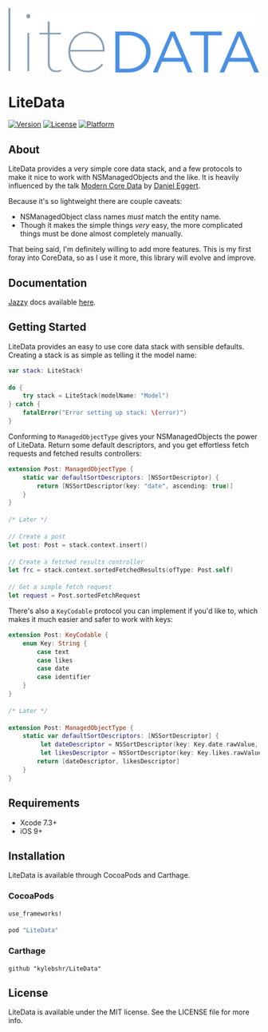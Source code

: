 ![LiteData Logo](img/LiteData.png)

# LiteData

[![Version](https://img.shields.io/cocoapods/v/LiteData.svg?style=flat)](http://cocoapods.org/pods/LiteData)
[![License](https://img.shields.io/cocoapods/l/LiteData.svg?style=flat)](http://cocoapods.org/pods/LiteData)
[![Platform](https://img.shields.io/cocoapods/p/LiteData.svg?style=flat)](http://cocoapods.org/pods/LiteData)

## About

LiteData provides a very simple core data stack, and a few protocols to make it nice to work with NSManagedObjects and the like. It is heavily influenced by the talk [Modern Core Data](https://realm.io/news/tryswift-daniel-eggert-modern-core-data/) by [Daniel Eggert](https://github.com/danieleggert). 

Because it's so lightweight there are couple caveats:

- NSManagedObject class names *must* match the entity name.
- Though it makes the simple things *very* easy, the more complicated things must be done almost completely manually.

That being said, I'm definitely willing to add more features. This is my first foray into CoreData, so as I use it more, this library will evolve and improve. 

## Documentation

[Jazzy](https://github.com/realm/jazzy) docs available [here](https://kylebshr.github.io/LiteData/).

## Getting Started

LiteData provides an easy to use core data stack with sensible defaults. Creating a stack is as simple as telling it the model name:

```swift
var stack: LiteStack!
	
do {
	try stack = LiteStack(modelName: "Model")
} catch {
	fatalError("Error setting up stack: \(error)")
}
```

Conforming to `ManagedObjectType` gives your NSManagedObjects the power of LiteData. Return some default descriptors, and you get effortless fetch requests and fetched results controllers:

```swift
extension Post: ManagedObjectType {
    static var defaultSortDescriptors: [NSSortDescriptor] {
        return [NSSortDescriptor(key: "date", ascending: true)]
    }
}

/* Later */

// Create a post
let post: Post = stack.context.insert()

// Create a fetched results controller
let frc = stack.context.sortedFetchedResults(ofType: Post.self)

// Get a simple fetch request
let request = Post.sortedFetchRequest
```

There's also a `KeyCodable` protocol you can implement if you'd like to, which makes it much easier and safer to work with keys:

```swift
extension Post: KeyCodable {
    enum Key: String {
        case text
        case likes
        case date
        case identifier
    }
}

/* Later */

extension Post: ManagedObjectType {
    static var defaultSortDescriptors: [NSSortDescriptor] {
    	 let dateDescriptor = NSSortDescriptor(key: Key.date.rawValue, ascending: true)
    	 let likesDescriptor = NSSortDescriptor(key: Key.likes.rawValue, ascending: true)
        return [dateDescriptor, likesDescriptor]
    }
}
```
 

## Requirements

- Xcode 7.3+
- iOS 9+

## Installation

LiteData is available through CocoaPods and Carthage.

### CocoaPods

```ruby
use_frameworks!

pod "LiteData"
```

### Carthage

```
github "kylebshr/LiteData"
```

## License

LiteData is available under the MIT license. See the LICENSE file for more info.
